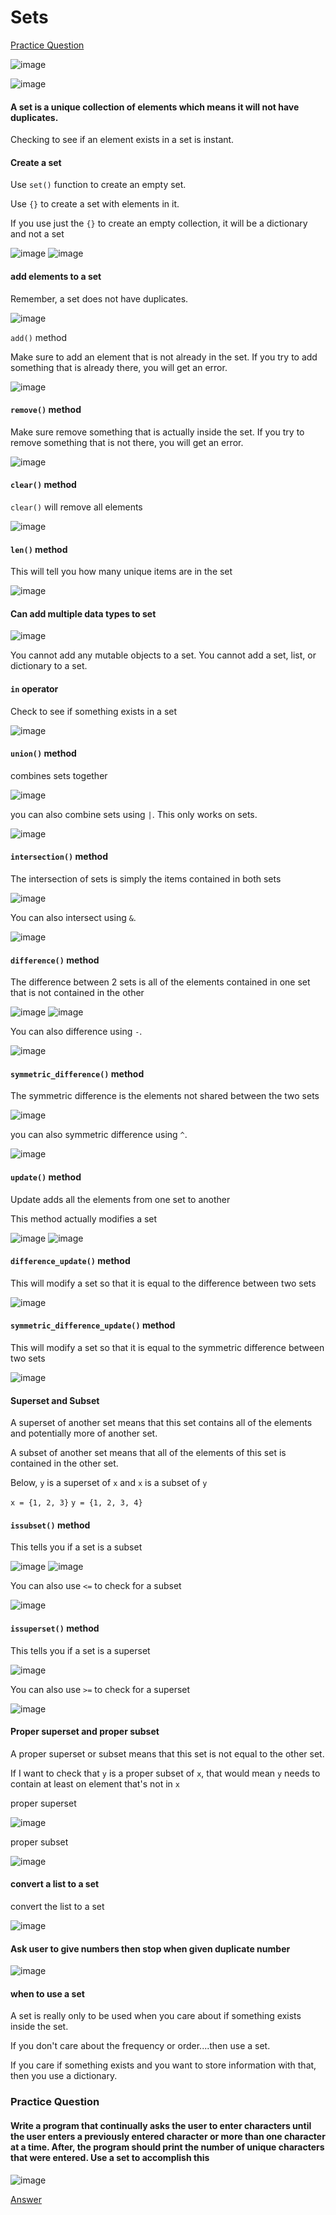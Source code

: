 # Sets

[Practice Question](#Practice-Question)

![image](https://user-images.githubusercontent.com/19383145/167455179-7f3ed7d1-612d-4db2-ba7f-9315acf0ee7d.png)

![image](https://user-images.githubusercontent.com/19383145/167455483-61b9580f-65eb-4bc9-bbc5-d8dd07d3b38b.png)

#### A set is a unique collection of elements which means it will not have duplicates. 

Checking to see if an element exists in a set is instant.

#### Create a set

Use `set()` function to create an empty set. 

Use `{}` to create a set with elements in it.

If you use just the `{}` to create an empty collection, it will be a dictionary and not a set

![image](https://user-images.githubusercontent.com/19383145/167456550-db8e1703-420b-4a7c-956b-158d74c58932.png)
![image](https://user-images.githubusercontent.com/19383145/167456654-3e79c9db-0e52-4d7b-acee-ba1d374a5c5b.png)

#### add elements to a set

Remember, a set does not have duplicates.

![image](https://user-images.githubusercontent.com/19383145/167456918-92d269bc-cb8f-4ef8-849e-6cfe7bde30a7.png)

`add()` method

Make sure to add an element that is not already in the set. If you try to add something that is already there, you will get an error.

![image](https://user-images.githubusercontent.com/19383145/167457261-4e4dbfc3-5959-416c-862f-377984c530a0.png)

#### `remove()` method

Make sure remove something that is actually inside the set. If you try to remove something that is not there, you will get an error.

![image](https://user-images.githubusercontent.com/19383145/167457695-4e8a3e39-3bff-42d0-9e05-f7829394035b.png)

#### `clear()` method

`clear()` will remove all elements 

![image](https://user-images.githubusercontent.com/19383145/167458075-7267ecf9-b079-4b48-9c5e-571375ece57c.png)

#### `len()` method

This will tell you how many unique items are in the set

![image](https://user-images.githubusercontent.com/19383145/167458914-ced7a09a-4077-4492-a648-6e520a8999f0.png)

#### Can add multiple data types to set

![image](https://user-images.githubusercontent.com/19383145/167459289-ad1c5db3-a114-4050-b595-31ae894de30b.png)

You cannot add any mutable objects to a set. You cannot add a set, list, or dictionary to a set. 

#### `in` operator

Check to see if something exists in a set

![image](https://user-images.githubusercontent.com/19383145/167534817-2ba240fa-acb8-4a7b-8ac3-f04908533b69.png)

#### `union()` method

combines sets together

![image](https://user-images.githubusercontent.com/19383145/167535099-cd3ef751-9e8e-4d97-bf28-489ab5174f48.png)

you can also combine sets using `|`. This only works on sets.

![image](https://user-images.githubusercontent.com/19383145/167535178-81b13a45-902d-4536-862a-08f51e08284b.png)

#### `intersection()` method

The intersection of sets is simply the items contained in both sets

![image](https://user-images.githubusercontent.com/19383145/167535640-e2eba701-522e-45e6-8e6e-b5684726022c.png)

You can also intersect using `&`.

![image](https://user-images.githubusercontent.com/19383145/167535775-e018fe4a-083c-49b2-acb8-57f84e202be7.png)

#### `difference()` method

The difference between 2 sets is all of the elements contained in one set that is not contained in the other

![image](https://user-images.githubusercontent.com/19383145/167536133-7478ea1e-0fb9-4db8-a7ed-293e2beba9fb.png)
![image](https://user-images.githubusercontent.com/19383145/167536185-3d4b062c-7345-4536-8b3a-3dd1bd6e1620.png)

You can also difference using `-`.

![image](https://user-images.githubusercontent.com/19383145/167536428-8d364387-296e-4d1f-9ec5-2f5da8a81518.png)

#### `symmetric_difference()` method

The symmetric difference is the elements not shared between the two sets

![image](https://user-images.githubusercontent.com/19383145/167536688-e3e893eb-cec0-4a52-9140-f91d4eb0aa32.png)

you can also symmetric difference using `^`.

![image](https://user-images.githubusercontent.com/19383145/167536919-8d50b457-24ee-477e-882a-3dda88cd46fc.png)

#### `update()` method

Update adds all the elements from one set to another

This method actually modifies a set

![image](https://user-images.githubusercontent.com/19383145/167743965-25a76407-36c4-4bc5-b5bd-dff0404659f3.png)
![image](https://user-images.githubusercontent.com/19383145/167744023-a5db4d02-f78a-4f1e-8af8-a4f9a4320b28.png)

#### `difference_update()` method

This will modify a set so that it is equal to the difference between two sets

![image](https://user-images.githubusercontent.com/19383145/167744143-1558d492-ac12-4af8-aef7-8d0aeb56dc7a.png)

#### `symmetric_difference_update()` method

This will modify a set so that it is equal to the symmetric difference between two sets

![image](https://user-images.githubusercontent.com/19383145/167744320-147b57b8-c7e7-4d80-b758-b6c40090fbf6.png)

#### Superset and Subset

A superset of another set means that this set contains all of the elements and potentially more of another set.

A subset of another set means that all of the elements of this set is contained in the other set. 

Below, `y` is a superset of `x` and `x` is a subset of `y`

`x = {1, 2, 3}`
`y = {1, 2, 3, 4}`

#### `issubset()` method

This tells you if a set is a subset

![image](https://user-images.githubusercontent.com/19383145/167745742-b29f7056-eb2f-4256-9693-5aa05c0eaa7e.png)
![image](https://user-images.githubusercontent.com/19383145/167745775-31fa381c-b031-4d8e-ae9d-4968a2c0c325.png)

You can also use `<=` to check for a subset

![image](https://user-images.githubusercontent.com/19383145/167745997-80e45d4e-aeaf-4021-9ea9-d1a54045a7cd.png)

#### `issuperset()` method

This tells you if a set is a superset

![image](https://user-images.githubusercontent.com/19383145/167746128-7669cf47-a501-4aac-a397-7d1d43e69db3.png)

You can also use `>=` to check for a superset

![image](https://user-images.githubusercontent.com/19383145/167746747-67197a1c-3d62-43c1-a3e3-35f5a14fd7ee.png)

#### Proper superset and proper subset

A proper superset or subset means that this set is not equal to the other set. 

If I want to check that `y` is a proper subset of `x`, that would mean `y` needs to contain at least on element that's not in `x`

proper superset

![image](https://user-images.githubusercontent.com/19383145/167747499-92355894-42a4-4328-9332-cf662a3fe351.png)

proper subset

![image](https://user-images.githubusercontent.com/19383145/167747548-15b4ac46-93b9-4859-b6ea-49912f121306.png)

#### convert a list to a set

convert the list to a set

![image](https://user-images.githubusercontent.com/19383145/167747930-eeebdc1c-ecf0-41f6-ab35-d797b1b17e10.png)

#### Ask user to give numbers then stop when given duplicate number

![image](https://user-images.githubusercontent.com/19383145/167748348-21da942f-5fa7-4def-a0d5-6da2e4cee6b3.png)

#### when to use a set

A set is really only to be used when you care about if something exists inside the set. 

If you don't care about the frequency or order....then use a set.

If you care if something exists and you want to store information with that, then you use a dictionary. 

### Practice Question

#### Write a program that continually asks the user to enter characters until the user enters a previously entered character or more than one character at a time. After, the program should print the number of unique characters that were entered. Use a set to accomplish this

![image](https://user-images.githubusercontent.com/19383145/167749578-dc1361f9-b3e5-4742-aaed-8ba501cdf46f.png)

[Answer](https://github.com/KellzCodes/python/blob/main/fundamentals/sets/practice1.py)
